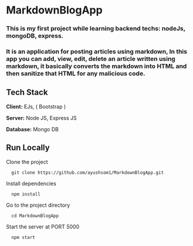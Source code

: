 # MarkdownBlogApp

### This is my first project while learning backend techs: nodeJs, mongoDB, express.
### It is an application for posting articles using markdown, In this app you can add, view, edit, delete an article written using markdown, it basically converts the markdown into HTML and then sanitize that HTML for any malicious code.

## Tech Stack

**Client:** EJs, ( Bootstrap )

**Server:** Node JS, Express JS

**Database:** Mongo DB

## Run Locally

Clone the project

```
  git clone https://github.com/ayushsom1/MarkdownBlogApp.git
```

Install dependencies

```
  npm install
```

Go to the project directory

```
  cd MarkdownBlogApp
```
Start the server at PORT 5000

```
  npm start
```
